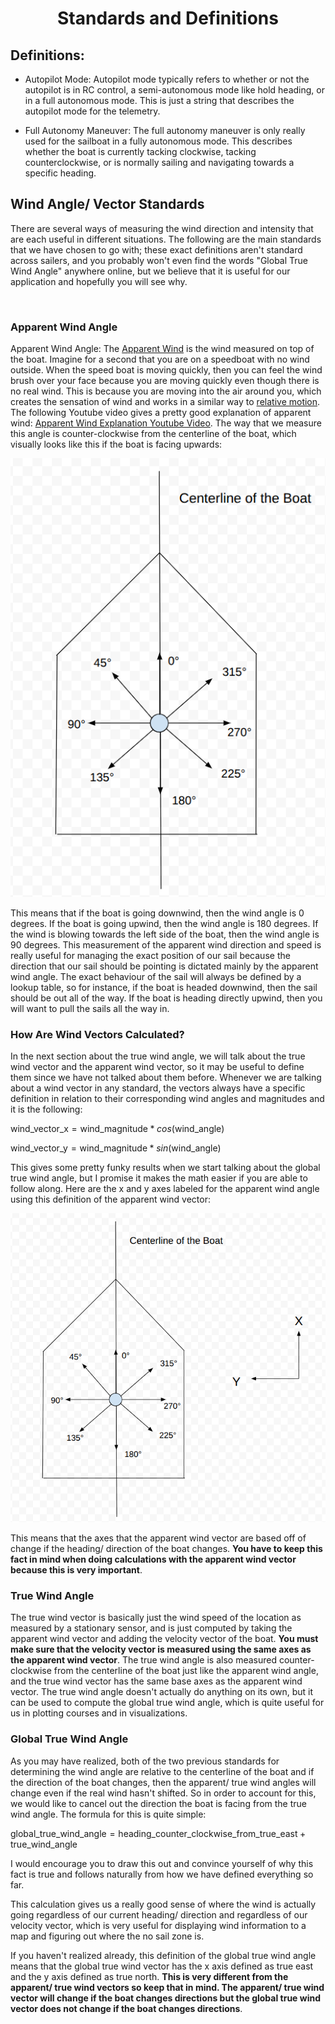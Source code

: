 # <p style="text-align: center;"> Standards and Definitions</p>

## Definitions:

- Autopilot Mode: Autopilot mode typically refers to whether or not the autopilot is in RC control, a semi-autonomous mode like hold heading, or in a full autonomous mode. This is just a string that describes the autopilot mode for the telemetry.
   
- Full Autonomy Maneuver: The full autonomy maneuver is only really used for the sailboat in a fully autonomous mode. This describes whether the boat is currently tacking clockwise, tacking counterclockwise, or is normally sailing and navigating towards a specific heading.


## Wind Angle/ Vector Standards

There are several ways of measuring the wind direction and intensity that are each useful in different situations. The following are the main standards that we have chosen to go with; these exact definitions aren't standard across sailers, and you probably won't even find the words "Global True Wind Angle" anywhere online, but we believe that it is useful for our application and hopefully you will see why.


<br>
  

### Apparent Wind Angle

Apparent Wind Angle: The [Apparent Wind](https://en.wikipedia.org/wiki/Apparent_wind) is the wind measured on top of the boat. Imagine for a second that you are on a speedboat with no wind outside. When the speed boat is moving quickly, then you can feel the wind brush over your face because you are moving quickly even though there is no real wind. This is because you are moving into the air around you, which creates the sensation of wind and works in a similar way to [relative motion](https://en.wikipedia.org/wiki/Relative_velocity). The following Youtube video gives a pretty good explanation of apparent wind: [Apparent Wind Explanation Youtube Video](https://www.youtube.com/watch?v=ndL1FcTRPwU). The way that we measure this angle is counter-clockwise from the centerline of the boat, which visually looks like this if the boat is facing upwards:

![Apparent Wind Angles Visualization](images/apparent_wind_angles_visualization.png)


This means that if the boat is going downwind, then the wind angle is 0 degrees. If the boat is going upwind, then the wind angle is 180 degrees. If the wind is blowing towards the left side of the boat, then the wind angle is 90 degrees. This measurement of the apparent wind direction and speed is really useful for managing the exact position of our sail because the direction that our sail should be pointing is dictated mainly by the apparent wind angle. The exact behaviour of the sail will always be defined by a lookup table, so for instance, if the boat is headed downwind, then the sail should be out all of the way. If the boat is heading directly upwind, then you will want to pull the sails all the way in.  


### How Are Wind Vectors Calculated?

In the next section about the true wind angle, we will talk about the true wind vector and the apparent wind vector, so it may be useful to define them since we have not talked about them before. Whenever we are talking about a wind vector in any standard, the vectors always have a specific definition in relation to their corresponding wind angles and magnitudes and it is the following:

$\text{wind_vector_x} = \text{wind_magnitude} * cos(\text{wind_angle})$

$\text{wind_vector_y} = \text{wind_magnitude} * sin(\text{wind_angle})$ 


This gives some pretty funky results when we start talking about the global true wind angle, but I promise it makes the math easier if you are able to follow along. Here are the x and y axes labeled for the apparent wind angle using this definition of the apparent wind vector:

![Apparent Wind Vector Axes Labeled](images/apparent_wind_vector_axes_labeled.png)


This means that the axes that the apparent wind vector are based off of change if the heading/ direction of the boat changes. **You have to keep this fact in mind when doing calculations with the apparent wind vector because this is very important**.


### True Wind Angle

The true wind vector is basically just the wind speed of the location as measured by a stationary sensor, and is just computed by taking the apparent wind vector and adding the velocity vector of the boat. **You must make sure that the velocity vector is measured using the same axes as the apparent wind vector**. The true wind angle is also measured counter-clockwise from the centerline of the boat just like the apparent wind angle, and the true wind vector has the same base axes as the apparent wind vector. The true wind angle doesn't actually do anything on its own, but it can be used to compute the global true wind angle, which is quite useful for us in plotting courses and in visualizations.




### Global True Wind Angle

As you may have realized, both of the two previous standards for determining the wind angle are relative to the centerline of the boat and if the direction of the boat changes, then the apparent/ true wind angles will change even if the real wind hasn't shifted. So in order to account for this, we would like to cancel out the direction the boat is facing from the true wind angle. The formula for this is quite simple: 

$\text{global_true_wind_angle} = \text{heading_counter_clockwise_from_true_east} + \text{true_wind_angle}$ 


I would encourage you to draw this out and convince yourself of why this fact is true and follows naturally from how we have defined everything so far.

This calculation gives us a really good sense of where the wind is actually going regardless of our current heading/ direction and regardless of our velocity vector, which is very useful for displaying wind information to a map and figuring out where the no sail zone is.

If you haven't realized already, this definition of the global true wind angle means that the global true wind vector has the x axis defined as true east and the y axis defined as true north. **This is very different from the apparent/ true wind vectors so keep that in mind. The apparent/ true wind vector will change if the boat changes directions but the global true wind vector does not change if the boat changes directions**.

